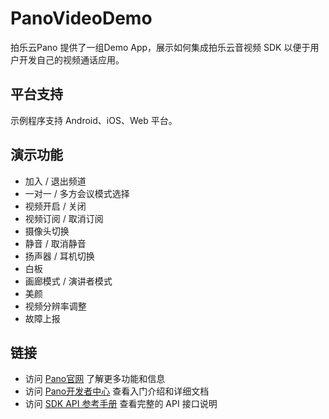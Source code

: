 # PanoVideoDemo

拍乐云Pano 提供了一组Demo App，展示如何集成拍乐云音视频 SDK 以便于用户开发自己的视频通话应用。

## 平台支持

示例程序支持 Android、iOS、Web 平台。

## 演示功能

- 加入 / 退出频道
- 一对一 / 多方会议模式选择
- 视频开启 / 关闭
- 视频订阅 / 取消订阅
- 摄像头切换
- 静音 / 取消静音
- 扬声器 / 耳机切换
- 白板
- 画廊模式 / 演讲者模式
- 美颜
- 视频分辨率调整
- 故障上报

## 链接

- 访问 [Pano官网](https://www.pano.video/) 了解更多功能和信息
- 访问 [Pano开发者中心](https://developer.pano.video/) 查看入门介绍和详细文档
- 访问 [SDK API 参考手册](https://developer.pano.video/sdk/sdkapi/) 查看完整的 API 接口说明
